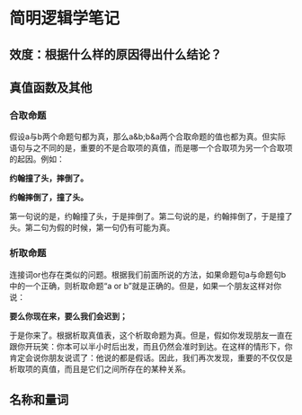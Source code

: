 # 简明逻辑学笔记

## 效度：根据什么样的原因得出什么结论？

## 真值函数及其他

### 合取命题

假设a与b两个命题句都为真，那么a&b;b&a两个合取命题的值也都为真。但实际语句与之不同的是，重要的不是合取项的真值，而是哪一个合取项为另一个合取项的起因。例如：

**约翰撞了头，摔倒了。**

**约翰摔倒了，撞了头。**

第一句说的是，约翰撞了头，于是摔倒了。第二句说的是，约翰摔倒了，于是撞了头。第二句为假的时候，第一句仍有可能为真。

### 析取命题

连接词or也存在类似的问题。根据我们前面所说的方法，如果命题句a与命题句b中的一个正确，则析取命题“a or b”就是正确的。但是，如果一个朋友这样对你说：

**要么你现在来，要么我们会迟到；**

于是你来了。根据析取真值表，这个析取命题为真。但是，假如你发现朋友一直在跟你开玩笑：你本可以半小时后出发，而且仍然会准时到达。在这样的情形下，你肯定会说你朋友说谎了：他说的都是假话。因此，我们再次发现，重要的不仅仅是析取项的真值，而且是它们之间所存在的某种关系。

## 名称和量词